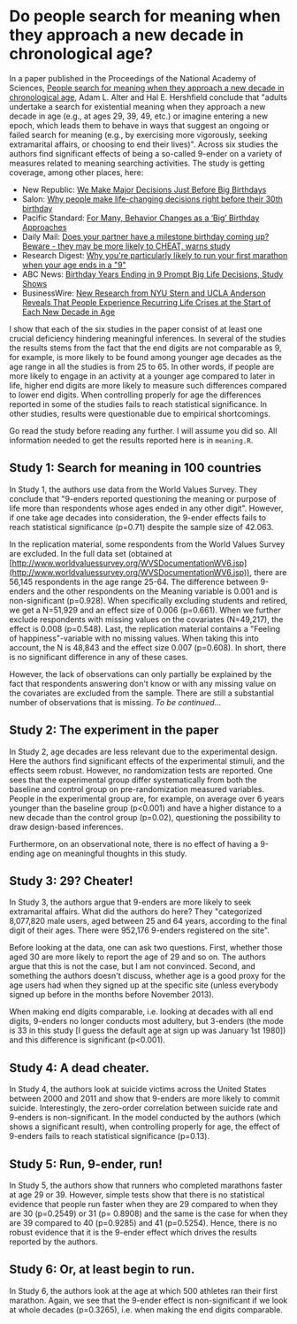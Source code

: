# Do people search for meaning when they approach a new decade in chronological age?

In a paper published in the Proceedings of the National Academy of Sciences, [People search for meaning when they approach a new decade in chronological age](http://www.pnas.org/content/early/2014/11/12/1415086111.abstract), Adam L. Alter and Hal E. Hershfield conclude that "adults undertake a search for existential meaning when they approach a new decade in age (e.g., at ages 29, 39, 49, etc.) or imagine entering a new epoch, which leads them to behave in ways that suggest an ongoing or failed search for meaning (e.g., by exercising more vigorously, seeking extramarital affairs, or choosing to end their lives)". Across six studies the authors find significant effects of being a so-called 9-ender on a variety of measures related to meaning searching activities. The study is getting coverage, among other places, here:

- New Republic: [We Make Major Decisions Just Before Big Birthdays](http://www.newrepublic.com/article/120320/we-make-major-decisions-29-39-49-etc)
- Salon: [Why people make life-changing decisions right before their 30th birthday](http://www.salon.com/2014/11/19/you_are_more_likely_to_make_a_huge_decision_before_a_major_birthday/)
- Pacific Standard: [For Many, Behavior Changes as a ‘Big’ Birthday Approaches](http://www.psmag.com/navigation/health-and-behavior/many-behavior-changes-big-birthday-approaches-94736/)
- Daily Mail: [Does your partner have a milestone birthday coming up? Beware - they may be more likely to CHEAT, warns study](http://www.dailymail.co.uk/sciencetech/article-2839670/Does-partner-milestone-birthday-coming-Beware-likely-CHEAT-warns-study.html)
- Research Digest: [Why you're particularly likely to run your first marathon when your age ends in a "9"](http://digest.bps.org.uk/2014/11/why-youre-particularly-likely-to-run.html)
- ABC News: [Birthday Years Ending in 9 Prompt Big Life Decisions, Study Shows](http://abcnews.go.com/Health/birthday-years-ending-prompt-big-life-decisions-study/story?id=27033786)
- BusinessWire: [New Research from NYU Stern and UCLA Anderson Reveals That People Experience Recurring Life Crises at the Start of Each New Decade in Age](http://www.businesswire.com/news/home/20141118005101/en/Research-NYU-Stern-UCLA-Anderson-Reveals-People#.VGupFvlMxVI)

I show that each of the six studies in the paper consist of at least one crucial deficiency hindering meaningful inferences. In several of the studies the results stems from the fact that the end digits are not comparable as 9, for example, is more likely to be found among younger age decades as the age range in all the studies is from 25 to 65. In other words, if people are more likely to engage in an activity at a younger age compared to later in life, higher end digits are more likely to measure such differences compared to lower end digits. When controlling properly for age the differences reported in some of the studies fails to reach statistical significance. In other studies, results were questionable due to empirical shortcomings.

Go read the study before reading any further. I will assume you did so. All information needed to get the results reported here is in `meaning.R`.

## Study 1: Search for meaning in 100 countries
In Study 1, the authors use data from the World Values Survey. They conclude that "9-enders reported questioning the meaning or purpose of life more than respondents whose ages ended in any other digit". However, if one take age decades into consideration, the 9-ender effects fails to reach statistical significance (p=0.71) despite the sample size of 42.063. 

In the replication material, some respondents from the World Values Survey are excluded. In the full data set (obtained at [http://www.worldvaluessurvey.org/WVSDocumentationWV6.jsp](http://www.worldvaluessurvey.org/WVSDocumentationWV6.jsp)), there are 56,145 respondents in the age range 25-64. The difference between 9-enders and the other respondents on the Meaning variable is 0.001 and is non-significant (p=0.928). When specifically excluding students and retired, we get a N=51,929 and an effect size of 0.006 (p=0.661). When we further exclude respondents with missing values on the covariates (N=49,217), the effect is 0.008 (p=0.548). Last, the replication material contains a "Feeling of happiness"-variable with no missing values. When taking this into account, the N is 48,843 and the effect size 0.007 (p=0.608). In short, there is no significant difference in any of these cases.

However, the lack of observations can only partially be explained by the fact that respondents answering don't know or with any missing value on the covariates are excluded from the sample. There are still a substantial number of observations that is missing. _To be continued..._

## Study 2: The experiment in the paper
In Study 2, age decades are less relevant due to the experimental design. Here the authors find significant effects of the experimental stimuli, and the effects seem robust. However, no randomization tests are reported. One sees that the experimental group differ systematically from both the baseline and control group on pre-randomization measured variables. People in the experimental group are, for example, on average over 6 years younger than the baseline group (p<0.001) and have a higher distance to a new decade than the control group (p=0.02), questioning the possibility to draw design-based inferences. 

Furthermore, on an observational note, there is no effect of having a 9-ending age on meaningful thoughts in this study. 

## Study 3: 29? Cheater!
In Study 3, the authors argue that 9-enders are more likely to seek extramarital affairs. What did the authors do here? They "categorized 8,077,820 male users, aged between 25 and 64 years, according to the final digit of their ages. There were 952,176 9-enders registered on the site".

Before looking at the data, one can ask two questions. First, whether those aged 30 are more likely to report the age of 29 and so on. The authors argue that this is not the case, but I am not convinced. Second, and something the authors doesn't discuss, whether age is a good proxy for the age users had when they signed up at the specific site (unless everybody signed up before in the months before November 2013).

When making end digits comparable, i.e. looking at decades with all end digits, 9-enders no longer conducts most adultery, but 3-enders (the mode is 33 in this study [I guess the default age at sign up was January 1st 1980]) and this difference is significant (p<0.001). 

## Study 4: A dead cheater.
In Study 4, the authors look at suicide victims across the United States between 2000 and 2011 and show that 9-enders are more likely to commit suicide. Interestingly, the zero-order correlation between suicide rate and 9-enders is non-significant. In the model conducted by the authors (which shows a significant result), when controlling properly for age, the effect of 9-enders fails to reach statistical significance (p=0.13).

## Study 5: Run, 9-ender, run!
In Study 5, the authors show that runners who completed marathons faster at age 29 or 39. However, simple tests show that there is no statistical evidence that people run faster when they are 29 compared to when they are 30 (p=0.2549) or 31 (p= 0.8908) and the same is the case for when they are 39 compared to 40 (p=0.9285) and 41 (p=0.5254). Hence, there is no robust evidence that it is the 9-ender effect which drives the results reported by the authors. 

## Study 6: Or, at least begin to run.
In Study 6, the authors look at the age at which 500 athletes ran their first marathon. Again, we see that the 9-ender effect is non-significant if we look at whole decades (p=0.3265), i.e. when making the end digits comparable.